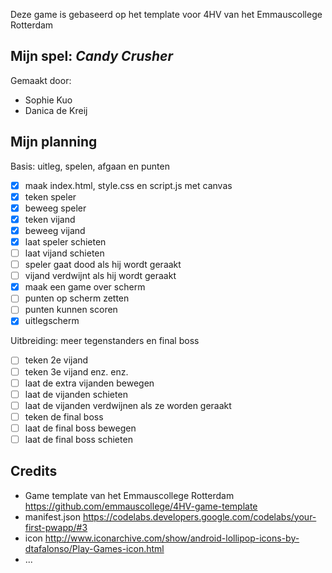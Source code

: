 Deze game is gebaseerd op het template voor 4HV van het Emmauscollege Rotterdam

## Mijn spel: *Candy Crusher*
Gemaakt door:
- Sophie Kuo
- Danica de Kreij

## Mijn planning

Basis: uitleg, spelen, afgaan en punten
- [x] maak index.html, style.css en script.js met canvas
- [x] teken speler
- [x] beweeg speler
- [x] teken vijand
- [x] beweeg vijand
- [x] laat speler schieten
- [ ] laat vijand schieten
- [ ] speler gaat dood als hij wordt geraakt
- [ ] vijand verdwijnt als hij wordt geraakt
- [x] maak een game over scherm
- [ ] punten op scherm zetten
- [ ] punten kunnen scoren
- [x] uitlegscherm

Uitbreiding: meer tegenstanders en final boss
- [ ] teken 2e vijand
- [ ] teken 3e vijand enz. enz.
- [ ] laat de extra vijanden bewegen
- [ ] laat de vijanden schieten
- [ ] laat de vijanden verdwijnen als ze worden geraakt
- [ ] teken de final boss 
- [ ] laat de final boss bewegen
- [ ] laat de final boss schieten

## Credits
- Game template van het Emmauscollege Rotterdam https://github.com/emmauscollege/4HV-game-template
- manifest.json https://codelabs.developers.google.com/codelabs/your-first-pwapp/#3
- icon http://www.iconarchive.com/show/android-lollipop-icons-by-dtafalonso/Play-Games-icon.html
- ...
